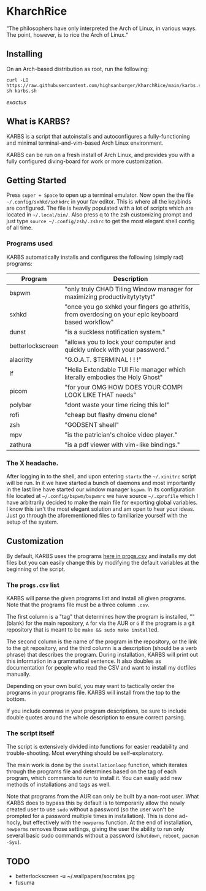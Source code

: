# KharchRice

“The philosophers have only interpreted the Arch of Linux, in various ways. The point, however, is to rice the Arch of Linux.“

## Installing

On an Arch-based distribution as root, run the following:

```
curl -LO https://raw.githubusercontent.com/highsanburger/KharchRice/main/karbs.sh
sh karbs.sh
```
_exactus_

## What is KARBS?

KARBS is a script that autoinstalls and autoconfigures a fully-functioning
and minimal terminal-and-vim-based Arch Linux environment.

KARBS can be run on a fresh install of Arch Linux, and provides you
with a fully configured diving-board for work or more customization.

## Getting Started

Press `super + Space` to open up a terminal emulator. Now open the the file `~/.config/sxhkd/sxhkdrc` in your fav editor. This is where all the keybinds are configured. The file is heavily populated with a lot of scripts which are located in `~/.local/bin/`.  Also press q to the zsh customizing prompt and just type `source ~/.config/zsh/.zshrc` to get the most elegant shell config of all time.

### Programs used
KARBS automatically installs and configures the following (simply rad) programs:

| Program  | Description |   
|-------------- | -------------- |
|bspwm|"only truly CHAD Tiling Window manager for maximizing productivitytytytyt"|
|sxhkd|"once you go sxhkd your fingers go athritis, from overdosing on your epic keyboard based workflow"|
|dunst|"is a suckless notification system."|
|betterlockscreen|"allows you to lock your computer and quickly unlock with your password."|
|alacritty| "G.O.A.T. $TERMINAL ! ! !"|
|lf|"Hella Extendable TUI File manager which literally embodies the Holy Ghost"|
|picom|"for your OMG HOW DOES YOUR COMPI LOOK LIKE THAT needs"|
|polybar|"dont waste your time ricing this lol"|
|rofi|"cheap but flashy dmenu clone"|
|zsh|"GODSENT sheell"|
|mpv|"is the patrician's choice video player."|
|zathura|"is a pdf viewer with vim-like bindings."|

### The X headache.
After logging in to the shell, and upon entering `startx` the `~/.xinitrc` script will be run. In it we have started a bunch of daemons and most importantly in the last line have started our window manager `bspwm`. In its configuration file located at `~/.config/bspwm/bspwmrc` we have source `~/.xprofile` which I have arbitrarily decided to make the main file for exporting global variables. I know this isn't the most elegant solution and am open to hear your ideas.
Just go through the aforementioned files to familiarize yourself with the setup of the system.

## Customization

By default, KARBS uses the programs [here in progs.csv](progs.csv) and installs
my dot files but you can easily change this by  modifying the default variables at the
beginning of the script.

### The `progs.csv` list

KARBS will parse the given programs list and install all given programs. Note
that the programs file must be a three column `.csv`.

The first column is a "tag" that determines how the program is installed, ""
(blank) for the main repository, `A` for via the AUR or `G` if the program is a
git repository that is meant to be `make && sudo make install`ed.

The second column is the name of the program in the repository, or the link to
the git repository, and the third column is a description (should be a verb
phrase) that describes the program. During installation, KARBS will print out
this information in a grammatical sentence. It also doubles as documentation
for people who read the CSV and want to install my dotfiles manually.

Depending on your own build, you may want to tactically order the programs in
your programs file. KARBS will install from the top to the bottom.

If you include commas in your program descriptions, be sure to include double
quotes around the whole description to ensure correct parsing.

### The script itself

The script is extensively divided into functions for easier readability and
trouble-shooting. Most everything should be self-explanatory.

The main work is done by the `installationloop` function, which iterates
through the programs file and determines based on the tag of each program,
which commands to run to install it. You can easily add new methods of
installations and tags as well.

Note that programs from the AUR can only be built by a non-root user. What
KARBS does to bypass this by default is to temporarily allow the newly created
user to use `sudo` without a password (so the user won't be prompted for a
password multiple times in installation). This is done ad-hocly, but
effectively with the `newperms` function. At the end of installation,
`newperms` removes those settings, giving the user the ability to run only
several basic sudo commands without a password (`shutdown`, `reboot`,
`pacman -Syu`).


## TODO 
- betterlockscreen -u ~/.wallpapers/socrates.jpg 
- fusuma 
